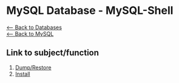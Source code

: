# MySQL Database - MySQL-Shell  
[<-- Back to Databases](https://github.com/mtemporim/Databases/tree/main)  
[<-- Back to MySQL](https://github.com/mtemporim/Databases/tree/main/MySQL)  

## Link to subject/function  
1. [Dump/Restore](https://github.com/mtemporim/Databases/tree/main/MySQL/MySQL-Shell/Dump)
1. [Install](https://github.com/mtemporim/Databases/tree/main/MySQL/MySQL-Shell/Install)